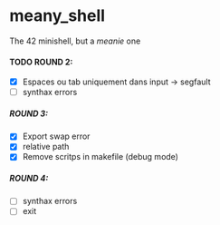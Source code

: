 # meany_shell
The 42 minishell, but a *meanie* one

#### TODO ROUND 2:

- [x] Espaces ou tab uniquement dans input -> segfault
- [ ] synthax errors

##### ROUND 3:

- [x] Export swap error
- [x] relative path
- [x] Remove scritps in makefile (debug mode)

##### ROUND 4: 

- [ ] synthax errors
- [ ] exit
